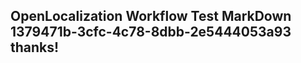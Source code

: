 <properties
ms.topic="hero-topic"
ms.test1="hero-topic"
ms.test2="test"/>

## OpenLocalization Workflow Test MarkDown 1379471b-3cfc-4c78-8dbb-2e5444053a93 thanks!
